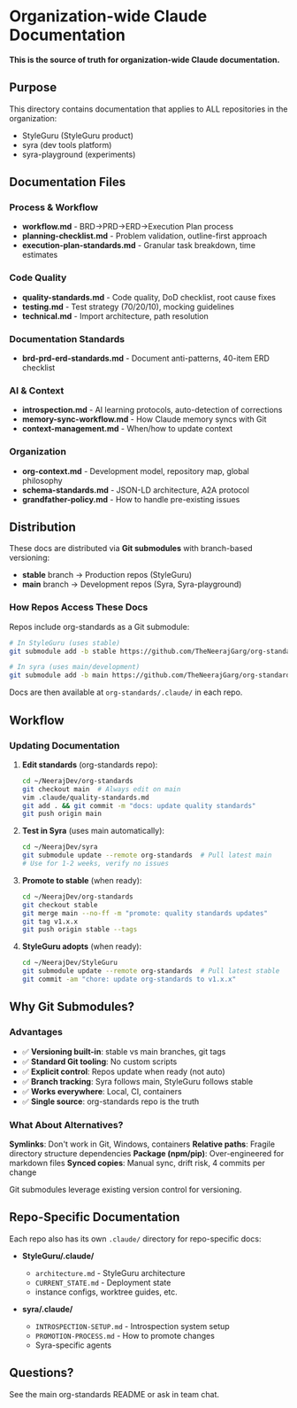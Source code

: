 # Organization-wide Claude Documentation

**This is the source of truth for organization-wide Claude documentation.**

## Purpose

This directory contains documentation that applies to ALL repositories in the organization:
- StyleGuru (StyleGuru product)
- syra (dev tools platform)
- syra-playground (experiments)

## Documentation Files

### Process & Workflow
- **workflow.md** - BRD→PRD→ERD→Execution Plan process
- **planning-checklist.md** - Problem validation, outline-first approach
- **execution-plan-standards.md** - Granular task breakdown, time estimates

### Code Quality
- **quality-standards.md** - Code quality, DoD checklist, root cause fixes
- **testing.md** - Test strategy (70/20/10), mocking guidelines
- **technical.md** - Import architecture, path resolution

### Documentation Standards
- **brd-prd-erd-standards.md** - Document anti-patterns, 40-item ERD checklist

### AI & Context
- **introspection.md** - AI learning protocols, auto-detection of corrections
- **memory-sync-workflow.md** - How Claude memory syncs with Git
- **context-management.md** - When/how to update context

### Organization
- **org-context.md** - Development model, repository map, global philosophy
- **schema-standards.md** - JSON-LD architecture, A2A protocol
- **grandfather-policy.md** - How to handle pre-existing issues

## Distribution

These docs are distributed via **Git submodules** with branch-based versioning:
- **stable** branch → Production repos (StyleGuru)
- **main** branch → Development repos (Syra, Syra-playground)

### How Repos Access These Docs

Repos include org-standards as a Git submodule:
```bash
# In StyleGuru (uses stable)
git submodule add -b stable https://github.com/TheNeerajGarg/org-standards.git org-standards

# In syra (uses main/development)
git submodule add -b main https://github.com/TheNeerajGarg/org-standards.git org-standards
```

Docs are then available at `org-standards/.claude/` in each repo.

## Workflow

### Updating Documentation

1. **Edit standards** (org-standards repo):
   ```bash
   cd ~/NeerajDev/org-standards
   git checkout main  # Always edit on main
   vim .claude/quality-standards.md
   git add . && git commit -m "docs: update quality standards"
   git push origin main
   ```

2. **Test in Syra** (uses main automatically):
   ```bash
   cd ~/NeerajDev/syra
   git submodule update --remote org-standards  # Pull latest main
   # Use for 1-2 weeks, verify no issues
   ```

3. **Promote to stable** (when ready):
   ```bash
   cd ~/NeerajDev/org-standards
   git checkout stable
   git merge main --no-ff -m "promote: quality standards updates"
   git tag v1.x.x
   git push origin stable --tags
   ```

4. **StyleGuru adopts** (when ready):
   ```bash
   cd ~/NeerajDev/StyleGuru
   git submodule update --remote org-standards  # Pull latest stable
   git commit -am "chore: update org-standards to v1.x.x"
   ```

## Why Git Submodules?

### Advantages
- ✅ **Versioning built-in**: stable vs main branches, git tags
- ✅ **Standard Git tooling**: No custom scripts
- ✅ **Explicit control**: Repos update when ready (not auto)
- ✅ **Branch tracking**: Syra follows main, StyleGuru follows stable
- ✅ **Works everywhere**: Local, CI, containers
- ✅ **Single source**: org-standards repo is the truth

### What About Alternatives?

**Symlinks**: Don't work in Git, Windows, containers
**Relative paths**: Fragile directory structure dependencies
**Package (npm/pip)**: Over-engineered for markdown files
**Synced copies**: Manual sync, drift risk, 4 commits per change

Git submodules leverage existing version control for versioning.

## Repo-Specific Documentation

Each repo also has its own `.claude/` directory for repo-specific docs:

- **StyleGuru/.claude/**
  - `architecture.md` - StyleGuru architecture
  - `CURRENT_STATE.md` - Deployment state
  - instance configs, worktree guides, etc.

- **syra/.claude/**
  - `INTROSPECTION-SETUP.md` - Introspection system setup
  - `PROMOTION-PROCESS.md` - How to promote changes
  - Syra-specific agents

## Questions?

See the main org-standards README or ask in team chat.
